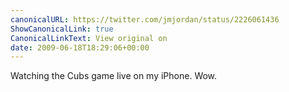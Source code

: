```yaml
---
canonicalURL: https://twitter.com/jmjordan/status/2226061436
ShowCanonicalLink: true
CanonicalLinkText: View original on
date: 2009-06-18T18:29:06+00:00
---
```

Watching the Cubs game live on my iPhone. Wow.